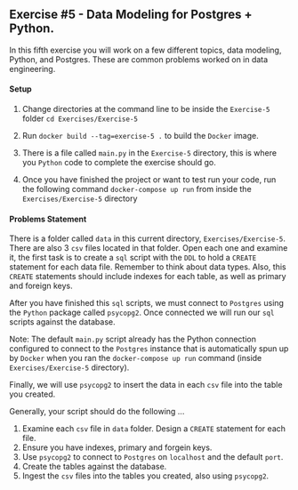 ## Exercise #5 - Data Modeling for Postgres + Python.

In this fifth exercise you will work on a few different topics,
data modeling, Python, and Postgres. These are common problems worked 
on in data engineering.

#### Setup
1. Change directories at the command line 
   to be inside the `Exercise-5` folder `cd Exercises/Exercise-5`
   
2. Run `docker build --tag=exercise-5 .` to build the `Docker` image.

3. There is a file called `main.py` in the `Exercise-5` directory, this
is where you `Python` code to complete the exercise should go.
   
4. Once you have finished the project or want to test run your code,
   run the following command `docker-compose up run` from inside the `Exercises/Exercise-5` directory

#### Problems Statement
There is a folder called `data` in this current directory, `Exercises/Exercise-5`. There are also
3 `csv` files located in that folder. Open each one and examine it, the 
first task is to create a `sql` script with the `DDL` to hold
a `CREATE` statement for each data file. Remember to think about data types. 
Also, this `CREATE` statements should include indexes for each table, as well
as primary and foreign keys.

After you have finished this `sql` scripts, we must connect to `Postgres` using the `Python` package
called `psycopg2`. Once connected we will run our `sql` scripts against the database.

Note: The default `main.py` script already has the Python connection configured to connect
to the `Postgres` instance that is automatically spun up by `Docker` when you ran
the `docker-compose up run` command (inside `Exercises/Exercise-5` directory).

Finally, we will use `psycopg2` to insert the data in each `csv` file into the table you created.

Generally, your script should do the following ...
1. Examine each `csv` file in `data` folder. Design a `CREATE` statement for each file.
2. Ensure you have indexes, primary and forgein keys.
3. Use `psycopg2` to connect to `Postgres` on `localhost` and the default `port`.
4. Create the tables against the database.
5. Ingest the `csv` files into the tables you created, also using `psycopg2`.